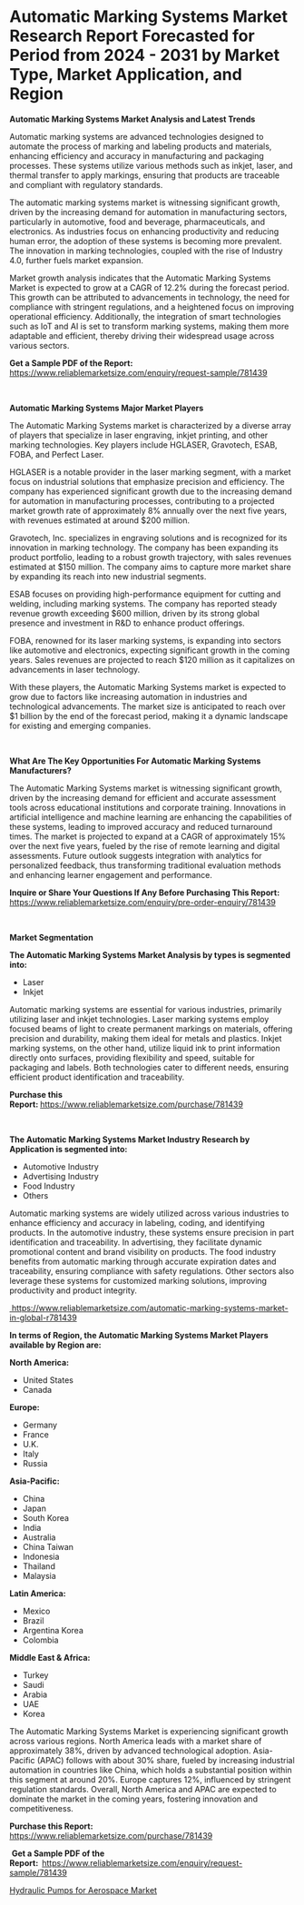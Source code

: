 <p><h1>Automatic Marking Systems Market Research Report Forecasted for Period from 2024 -  2031 by Market Type, Market Application, and Region</h1></p><p><strong>Automatic Marking Systems Market Analysis and Latest Trends</strong></p>
<p><p>Automatic marking systems are advanced technologies designed to automate the process of marking and labeling products and materials, enhancing efficiency and accuracy in manufacturing and packaging processes. These systems utilize various methods such as inkjet, laser, and thermal transfer to apply markings, ensuring that products are traceable and compliant with regulatory standards. </p><p>The automatic marking systems market is witnessing significant growth, driven by the increasing demand for automation in manufacturing sectors, particularly in automotive, food and beverage, pharmaceuticals, and electronics. As industries focus on enhancing productivity and reducing human error, the adoption of these systems is becoming more prevalent. The innovation in marking technologies, coupled with the rise of Industry 4.0, further fuels market expansion.</p><p>Market growth analysis indicates that the Automatic Marking Systems Market is expected to grow at a CAGR of 12.2% during the forecast period. This growth can be attributed to advancements in technology, the need for compliance with stringent regulations, and a heightened focus on improving operational efficiency. Additionally, the integration of smart technologies such as IoT and AI is set to transform marking systems, making them more adaptable and efficient, thereby driving their widespread usage across various sectors.</p></p>
<p><strong>Get a Sample PDF of the Report:&nbsp;</strong> <a href="https://www.reliablemarketsize.com/enquiry/request-sample/781439?utm_campaign=1766&utm_medium=2&utm_source=Github&utm_content=ia&utm_term=30122024&utm_id=automatic-marking-systems">https://www.reliablemarketsize.com/enquiry/request-sample/781439</a></p>
<p>&nbsp;</p>
<p><strong>Automatic Marking Systems Major Market Players</strong></p>
<p><p>The Automatic Marking Systems market is characterized by a diverse array of players that specialize in laser engraving, inkjet printing, and other marking technologies. Key players include HGLASER, Gravotech, ESAB, FOBA, and Perfect Laser.</p><p>HGLASER is a notable provider in the laser marking segment, with a market focus on industrial solutions that emphasize precision and efficiency. The company has experienced significant growth due to the increasing demand for automation in manufacturing processes, contributing to a projected market growth rate of approximately 8% annually over the next five years, with revenues estimated at around $200 million.</p><p>Gravotech, Inc. specializes in engraving solutions and is recognized for its innovation in marking technology. The company has been expanding its product portfolio, leading to a robust growth trajectory, with sales revenues estimated at $150 million. The company aims to capture more market share by expanding its reach into new industrial segments.</p><p>ESAB focuses on providing high-performance equipment for cutting and welding, including marking systems. The company has reported steady revenue growth exceeding $600 million, driven by its strong global presence and investment in R&D to enhance product offerings.</p><p>FOBA, renowned for its laser marking systems, is expanding into sectors like automotive and electronics, expecting significant growth in the coming years. Sales revenues are projected to reach $120 million as it capitalizes on advancements in laser technology.</p><p>With these players, the Automatic Marking Systems market is expected to grow due to factors like increasing automation in industries and technological advancements. The market size is anticipated to reach over $1 billion by the end of the forecast period, making it a dynamic landscape for existing and emerging companies.</p></p>
<p>&nbsp;</p>
<p><strong>What Are The Key Opportunities For Automatic Marking Systems Manufacturers?</strong></p>
<p><p>The Automatic Marking Systems market is witnessing significant growth, driven by the increasing demand for efficient and accurate assessment tools across educational institutions and corporate training. Innovations in artificial intelligence and machine learning are enhancing the capabilities of these systems, leading to improved accuracy and reduced turnaround times. The market is projected to expand at a CAGR of approximately 15% over the next five years, fueled by the rise of remote learning and digital assessments. Future outlook suggests integration with analytics for personalized feedback, thus transforming traditional evaluation methods and enhancing learner engagement and performance.</p></p>
<p><strong>Inquire or Share Your Questions If Any Before Purchasing This Report:</strong> <a href="https://www.reliablemarketsize.com/enquiry/pre-order-enquiry/781439?utm_campaign=1766&utm_medium=2&utm_source=Github&utm_content=ia&utm_term=30122024&utm_id=automatic-marking-systems">https://www.reliablemarketsize.com/enquiry/pre-order-enquiry/781439</a></p>
<p>&nbsp;</p>
<p><strong>Market Segmentation</strong></p>
<p><strong>The Automatic Marking Systems Market Analysis by types is segmented into:</strong></p>
<p><ul><li>Laser</li><li>Inkjet</li></ul></p>
<p><p>Automatic marking systems are essential for various industries, primarily utilizing laser and inkjet technologies. Laser marking systems employ focused beams of light to create permanent markings on materials, offering precision and durability, making them ideal for metals and plastics. Inkjet marking systems, on the other hand, utilize liquid ink to print information directly onto surfaces, providing flexibility and speed, suitable for packaging and labels. Both technologies cater to different needs, ensuring efficient product identification and traceability.</p></p>
<p><strong>Purchase this Report:&nbsp;</strong><a href="https://www.reliablemarketsize.com/purchase/781439?utm_campaign=1766&utm_medium=2&utm_source=Github&utm_content=ia&utm_term=30122024&utm_id=automatic-marking-systems">https://www.reliablemarketsize.com/purchase/781439</a></p>
<p>&nbsp;</p>
<p><strong>The Automatic Marking Systems Market Industry Research by Application is segmented into:</strong></p>
<p><ul><li>Automotive Industry</li><li>Advertising Industry</li><li>Food Industry</li><li>Others</li></ul></p>
<p><p>Automatic marking systems are widely utilized across various industries to enhance efficiency and accuracy in labeling, coding, and identifying products. In the automotive industry, these systems ensure precision in part identification and traceability. In advertising, they facilitate dynamic promotional content and brand visibility on products. The food industry benefits from automatic marking through accurate expiration dates and traceability, ensuring compliance with safety regulations. Other sectors also leverage these systems for customized marking solutions, improving productivity and product integrity.</p></p>
<p><a href="https://www.reliablemarketsize.com/automatic-marking-systems-market-in-global-r781439?utm_campaign=1766&utm_medium=2&utm_source=Github&utm_content=ia&utm_term=30122024&utm_id=automatic-marking-systems">&nbsp;https://www.reliablemarketsize.com/automatic-marking-systems-market-in-global-r781439</a></p>
<p><strong>In terms of Region, the Automatic Marking Systems Market Players available by Region are:</strong></p>
<p>
    <p> <strong> North America: </strong>
        <ul>
            <li>United States</li>
            <li>Canada</li>
        </ul>
        </p> 
    <p> <strong> Europe: </strong>
        <ul>
            <li>Germany</li>
            <li>France</li>
            <li>U.K.</li>
            <li>Italy</li>
            <li>Russia</li>
        </ul>
        </p> 
    <p> <strong> Asia-Pacific: </strong>
        <ul>
            <li>China</li>
            <li>Japan</li>
            <li>South Korea</li>
            <li>India</li>
            <li>Australia</li>
            <li>China Taiwan</li>
            <li>Indonesia</li>
            <li>Thailand</li>
            <li>Malaysia</li>
        </ul>
        </p> 
    <p> <strong> Latin America: </strong>
        <ul>
            <li>Mexico</li>
            <li>Brazil</li>
            <li>Argentina Korea</li>
            <li>Colombia</li>
        </ul>
        </p> 
    <p> <strong> Middle East & Africa: </strong>
        <ul>
            <li>Turkey</li>
            <li>Saudi</li>
            <li>Arabia</li>
            <li>UAE</li>
            <li>Korea</li>
        </ul>
    </p>
    </p>
<p><p>The Automatic Marking Systems Market is experiencing significant growth across various regions. North America leads with a market share of approximately 38%, driven by advanced technological adoption. Asia-Pacific (APAC) follows with about 30% share, fueled by increasing industrial automation in countries like China, which holds a substantial position within this segment at around 20%. Europe captures 12%, influenced by stringent regulation standards. Overall, North America and APAC are expected to dominate the market in the coming years, fostering innovation and competitiveness.</p></p>
<p><strong>Purchase this Report: </strong><a href="https://www.reliablemarketsize.com/purchase/781439?utm_campaign=1766&utm_medium=2&utm_source=Github&utm_content=ia&utm_term=30122024&utm_id=automatic-marking-systems">https://www.reliablemarketsize.com/purchase/781439</a></p>
<p>&nbsp;<strong>Get a Sample PDF of the Report:&nbsp;&nbsp;</strong><a href="https://www.reliablemarketsize.com/enquiry/request-sample/781439?utm_campaign=1766&utm_medium=2&utm_source=Github&utm_content=ia&utm_term=30122024&utm_id=automatic-marking-systems">https://www.reliablemarketsize.com/enquiry/request-sample/781439</a></p>
<p><strong></strong></p>
<p><p><a href="https://github.com/marlanamarvn/Market-Research-Report-List-1/blob/main/hydraulic-pumps-for-aerospace-market.md?utm_campaign=1766&utm_medium=2&utm_source=Github&utm_content=ia&utm_term=30122024&utm_id=automatic-marking-systems">Hydraulic Pumps for Aerospace Market</a></p></p>